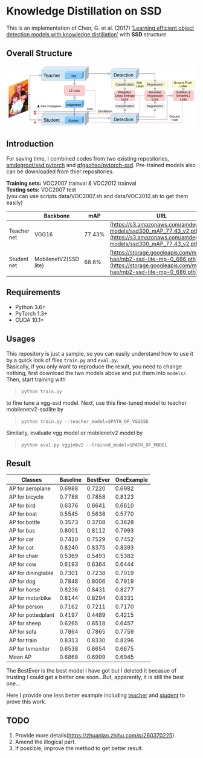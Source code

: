 # Knowledge Distillation on SSD

This is an implementation of Chen, G. et al. (2017) [‘Learning efficient object detection models with knowledge distillation’](http://papers.nips.cc/paper/6676-learning-efficient-object-detection-models-with-knowledge-distillation.pdf) with **SSD** structure.

## Overall Structure

![structure](structure.png)

## Introduction

For saving time, I combined codes from two existing repositories, [amdegroot/ssd.pytorch](https://github.com/amdegroot/ssd.pytorch#installation) and [qfgaohao/pytorch-ssd](https://github.com/amdegroot/ssd.pytorch#installation). Pre-trained models also can be downloaded from thier repositories.

**Training sets:** VOC2007 trainval & VOC2012 trainval  
**Testing sets:** VOC2007 test  
(you can use scripts data/VOC2007.sh and data/VOC2012.sh to get them easily)

||Backbone|mAP|URL
-|-|-|-
Teacher net|VGG16|77.43%|[https://s3.amazonaws.com/amdegroot-models/ssd300_mAP_77.43_v2.pth](https://s3.amazonaws.com/amdegroot-models/ssd300_mAP_77.43_v2.pth)
Student net|MobilenetV2(SSD lite)|68.6%|[https://storage.googleapis.com/models-hao/mb2-ssd-lite-mp-0_686.pth](https://storage.googleapis.com/models-hao/mb2-ssd-lite-mp-0_686.pth)

## Requirements

- Python 3.6+  
- PyTorch 1.3+
- CUDA 10.1+

##  Usages

This repository is just a sample, so you can easily understand how to use it by a quick look of files `train.py` and `eval.py`.  
Basically, if you only want to reproduce the result, you need to change nothing, first download the two models above and put them into `models/`. Then, start training with
>`python train.py`  

to fine tune a vgg-ssd model. Next, use this fine-tuned model to teacher mobilenetv2-ssdlite by 
>`python train.py --teacher_model=$PATH_OF_VGGSSD`

Similarly, evaluate vgg model or mobilenetv2 model by
>`python eval.py vgg|mbv2 --trained_model=$PATH_OF_MODEL`

## Result                  
|Classes|Baseline|BestEver|OneExample
|-|-|-|-
AP for aeroplane | 0.6988    | 0.7220  | 0.6982
AP for bicycle | 0.7788      | 0.7858  | 0.8123
AP for bird | 0.6376         | 0.6641  | 0.6610
AP for boat | 0.5545         | 0.5638  | 0.5770
AP for bottle | 0.3573       | 0.3708  | 0.3628
AP for bus | 0.8001          | 0.8112  | 0.7993
AP for car | 0.7410          | 0.7529  | 0.7452
AP for cat | 0.8240          | 0.8375  | 0.8393
AP for chair | 0.5369        | 0.5493  | 0.5382
AP for cow | 0.6193          | 0.6364  | 0.6444
AP for diningtable | 0.7301  | 0.7238  | 0.7019
AP for dog | 0.7848          | 0.8006  | 0.7919
AP for horse | 0.8236        | 0.8431  | 0.8277
AP for motorbike | 0.8144    | 0.8294  | 0.8331
AP for person | 0.7162       | 0.7211  | 0.7170
AP for pottedplant | 0.4197  | 0.4489  | 0.4215
AP for sheep | 0.6265        | 0.6518  | 0.6457
AP for sofa | 0.7864         | 0.7865  | 0.7759
AP for train | 0.8313        | 0.8330  | 0.8296
AP for tvmonitor | 0.6538    | 0.6654  | 0.6675
Mean AP | 0.6868             | 0.6999  | 0.6945

The BestEver is the best model I have got but I deleted it becasue of trusting I could get a better one soon...But, apparently, it is still the best one...

Here I provide one less better example including [teacher](https://drive.google.com/file/d/1RqTw3D2R-HIgXQmLr2jqfk7UEb_7bOJ2/view?usp=sharing) and [student](https://drive.google.com/file/d/1lKOLk259_ugcoLpgg5IU7bvpVclaGQf5/view?usp=sharing) to prove this work.

## TODO

1. Provide more details(https://zhuanlan.zhihu.com/p/260370225).
2. Amend the illogical part.
3. If possible, improve the method to get better result.
